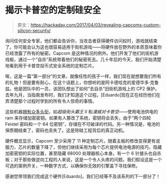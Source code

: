 # 揭示卡普空的定制硅安全

> 原文：<https://hackaday.com/2017/04/03/revealing-capcoms-custom-silicon-security/>

询问任何安全专家，他们都会告诉你，当攻击者获得硬件访问权时，游戏就结束了。你可能会认为这也很容易适用于街机游戏——将硬件放在野外的本质意味着你已经泄露了所有的秘密。Capcom 是这种情况的例外。他们开发了他们的街机游戏板，通过一个“自杀”系统带着他们的秘密死去。几十年后的今天，我们开始清楚地看到用于卡普空投币式安全系统的定制芯片。

唉，这是一篇“第一部分”的文章，就像任性的孩子一样，我们现在就想要我们所有的礼物！但是要有耐心，在这个话题上，你想听的是阿卡德哈克的爱德华多·克鲁兹。他是团队中的一员，该团队想出了如何“去自杀”旧街机游戏上的 CP2 保护。去年九月，当指南发布时，我们才知道这个过程。[Eduardo]现在正在经历他们在弄清楚那个过程时学到的所有令人惊奇的事情。

这些机器[拥有众多头衔](https://en.wikipedia.org/wiki/CP_System_II#List_of_games)，如*超级街头霸王 II* 和*漫威对卡普空*——使用电池供电的 ram 来存储加密密钥。如果有人篡改了系统，密钥将会丢失，由于“两个四轮 Feistel 密码和一个 64 位密钥”，存储在不可破译的代码。另一种情况是，电池的保质期结束了，密码也丢失了。这是除硅工程背后的真正动机。

硬件概览显示，Capcom 至少采用了 11 种定制芯片。随着主板的修改变得更有说服力，芯片的数量下降了，但他们继续采用为每个芯片提供电池电源的技巧，隐藏加密密钥的实际位置，甚至隐藏 68000 处理器核心本身。有一个 6 针接头也自杀板；对于那些做逆向工程的人来说，这是一个令人头疼的问题。我们假设这是一个可选的案例开关，一种数字方式，以确保你无效的引擎盖下寻找保修。

感谢您带领我们完成这个硬件[Eduardo]，我们已经等不及该系列的下一部分了！